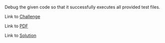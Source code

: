 Debug the given code so that it successfully executes all provided test files.

Link to [Challenge](https://www.hackerrank.com/challenges/default-arguments/problem)

Link to [PDF](default-arguments.pdf)

Link to [Solution](./default.py)
